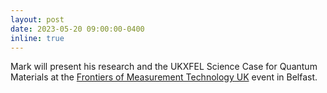 ```yaml
---
layout: post
date: 2023-05-20 09:00:00-0400
inline: true
---
```


Mark will present his research and the UKXFEL Science Case for Quantum Materials at the [Frontiers of Measurement Technology UK](https://www.eventbrite.co.uk/e/uk-xfel-townhall-meeting-at-queens-university-belfast-tickets-620810239137) event in Belfast. 